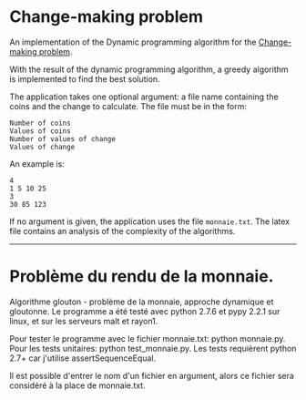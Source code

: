 Change-making problem
===========

An implementation of the Dynamic programming algorithm for the
[Change-making problem](http://en.wikipedia.org/wiki/Change-making_problem).

With the result of the dynamic programming algorithm, a greedy algorithm is
implemented to find the best solution.

The application takes one optional argument: a file name containing the coins
and the change to calculate. The file must be in the form:

```
Number of coins
Values of coins
Number of values of change
Values of change
```

An example is:

```
4
1 5 10 25
3
30 85 123
```

If no argument is given, the application uses the file `monnaie.txt`. The latex
file contains an analysis of the complexity of the algorithms.

---

Problème du rendu de la monnaie.
===========

Algorithme glouton - problème de la monnaie, approche dynamique et gloutonne.
Le programme a été testé avec python 2.7.6 et pypy 2.2.1 sur linux, et sur les
serveurs malt et rayon1.

Pour tester le programme avec le fichier monnaie.txt: python monnaie.py. Pour
les tests unitaires: python test\_monnaie.py. Les tests requièrent python
2.7+ car j'utilise assertSequenceEqual.

 Il est possible d'entrer le nom d'un fichier en argument, alors ce fichier
sera considéré à la place de monnaie.txt.
